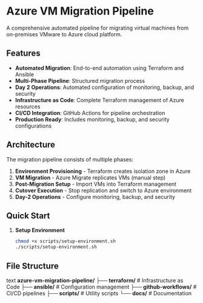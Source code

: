 # Azure VM Migration Pipeline

A comprehensive automated pipeline for migrating virtual machines from on-premises VMware to Azure cloud platform.

## Features

- **Automated Migration**: End-to-end automation using Terraform and Ansible
- **Multi-Phase Pipeline**: Structured migration process
- **Day 2 Operations**: Automated configuration of monitoring, backup, and security
- **Infrastructure as Code**: Complete Terraform management of Azure resources
- **CI/CD Integration**: GitHub Actions for pipeline orchestration
- **Production Ready**: Includes monitoring, backup, and security configurations

## Architecture

The migration pipeline consists of multiple phases:

1. **Environment Provisioning** - Terraform creates isolation zone in Azure
2. **VM Migration** - Azure Migrate replicates VMs (manual step)
3. **Post-Migration Setup** - Import VMs into Terraform management  
4. **Cutover Execution** - Stop replication and switch to Azure environment
5. **Day-2 Operations** - Configure monitoring, backup, and security

## Quick Start

1. **Setup Environment**
   ```bash
   chmod +x scripts/setup-environment.sh
   ./scripts/setup-environment.sh

## File Structure
text
**azure-vm-migration-pipeline/**
**├── terraform/**                 # Infrastructure as Code
**├── ansible/**                   # Configuration management
**├── github-workflows/**          # CI/CD pipelines
**├── scripts/**                   # Utility scripts
**└── docs/**                      # Documentation


